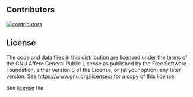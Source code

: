 ## Contributors

[![contributors](https://contrib.rocks/image?repo=dmitr1sdae/daesite)](https://github.com/dmitr1sdae/daesite/graphs/contributors)

## License

The code and data files in this distribution are licensed under the terms of the GNU Affero General Public License as published by the Free Software Foundation, either version 3 of the License, or (at your option) any later version. See https://www.gnu.org/licenses/ for a copy of this license.

See [license](license) file
